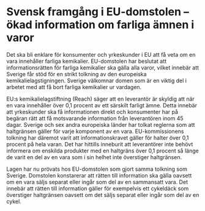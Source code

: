 # Svensk framgång i EU-domstolen – ökad information om farliga ämnen i varor

Det ska bli enklare för konsumenter och yrkeskunder i EU att få veta om en vara innehåller farliga kemikalier. EU-domstolen har beslutat att informationsrätten för farliga kemikalier ska gälla alla varor, vilket innebär att Sverige får stöd för en strikt tolkning av den europeiska kemikalielagstigningen. Sverige välkomnar domen som är en viktig del i arbetet med att få bort farliga kemikalier ur vardagen.

EU:s kemikalielagstiftning (Reach) säger att en leverantör är skyldig att när en vara innehåller över 0,1 procent av ett särskilt farligt ämne. Detta innebär att yrkeskunder ska få informationen direkt och konsumenter har på begäran rätt att få motsvarande information från leverantören inom 45 dagar. Sverige och sex andra europeiska länder har tolkat reglerna som att haltgränsen gäller för varje komponent av en vara. EU-kommissionens tolkning har däremot varit att informationskravet gäller för halter över 0,1 procent på hela varan. Det har hittills inneburit att leverantörer inte behövt informera om enskilda produkter med en haltgräns över 0,1 procent så länge de varit en del av en vara som i sin helhet inte överstiger haltgränsen.

Lagen har nu prövats hos EU-domstolen som gjort samma tolkning som Sverige. Domstolen konstarerar att rätten till information ska gälla oavsett om en vara säljs separat eller ingår som del av en sammansatt vara. Det innebär att rätten till information gäller för exempelvis ett cykeldäck som överstiger haltgränsen oavsett om det säljs separat eller ingår som del av en cykel.
